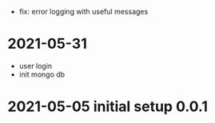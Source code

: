 
- fix: error logging with useful messages

# 2021-05-31 
- user login
- init mongo db

# 2021-05-05 initial setup 0.0.1
